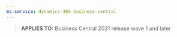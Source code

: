 ```yaml
---
ms.service: dynamics-365-business-central
---
```

> **APPLIES TO:** Business Central 2021 release wave 1 and later